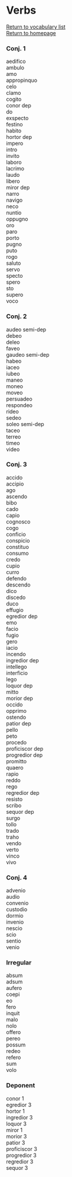 # Verbs  

[Return to vocabulary list](../partsofspeech)  
[Return to homepage](../README.md)

### Conj. 1  

aedifico  
ambulo  
amo  
appropinquo  
celo  
clamo  
cogito  
conor dep  
do  
exspecto  
festino  
habito  
hortor dep  
impero  
intro  
invito  
laboro  
lacrimo  
laudo  
libero  
miror dep  
narro  
navigo  
neco  
nuntio  
oppugno  
oro  
paro  
porto  
pugno  
puto  
rogo  
saluto  
servo  
specto  
spero  
sto  
supero  
voco  

### Conj. 2  

audeo semi-dep  
debeo  
deleo  
faveo  
gaudeo semi-dep  
habeo  
iaceo  
iubeo  
maneo  
moneo  
moveo  
persuadeo  
respondeo  
rideo  
sedeo  
soleo semi-dep  
taceo  
terreo  
timeo  
video  

### Conj. 3  

accido  
accipio  
ago  
ascendo  
bibo  
cado  
capio  
cognosco  
cogo  
conficio  
conspicio  
constituo  
consumo  
credo  
cupio  
curro  
defendo  
descendo  
dico  
discedo  
duco  
effugio  
egredior dep  
emo  
facio  
fugio  
gero  
iacio  
incendo  
ingredior dep  
intellego  
interficio  
lego  
loquor dep  
mitto  
morior dep  
occido  
opprimo  
ostendo  
patior dep  
pello  
peto  
procedo  
proficiscor dep  
progredior dep  
promitto  
quaero  
rapio  
reddo  
rego  
regredior dep  
resisto  
scribo  
sequor dep  
surgo  
tollo  
trado  
traho  
vendo  
verto  
vinco  
vivo  

### Conj. 4  

advenio  
audio  
convenio  
custodio  
dormio  
invenio  
nescio  
scio  
sentio  
venio  

### Irregular  

absum  
adsum  
aufero  
coepi  
eo  
fero  
inquit  
malo  
nolo  
offero  
pereo  
possum  
redeo  
refero  
sum  
volo  

### Deponent  

conor 1  
egredior 3  
hortor 1  
ingredior 3  
loquor 3  
miror 1  
morior 3  
patior 3  
proficiscor 3  
progredior 3  
regredior 3  
sequor 3  